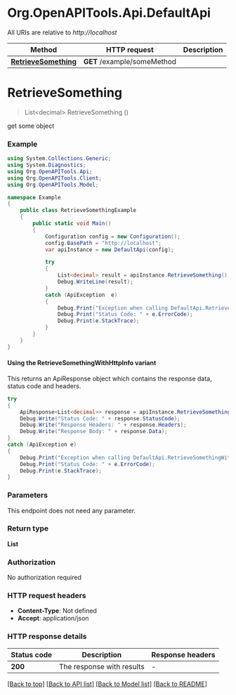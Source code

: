 # Org.OpenAPITools.Api.DefaultApi

All URIs are relative to *http://localhost*

| Method | HTTP request | Description |
|--------|--------------|-------------|
| [**RetrieveSomething**](DefaultApi.md#retrievesomething) | **GET** /example/someMethod |  |

<a id="retrievesomething"></a>
# **RetrieveSomething**
> List&lt;decimal&gt; RetrieveSomething ()



get some object

### Example
```csharp
using System.Collections.Generic;
using System.Diagnostics;
using Org.OpenAPITools.Api;
using Org.OpenAPITools.Client;
using Org.OpenAPITools.Model;

namespace Example
{
    public class RetrieveSomethingExample
    {
        public static void Main()
        {
            Configuration config = new Configuration();
            config.BasePath = "http://localhost";
            var apiInstance = new DefaultApi(config);

            try
            {
                List<decimal> result = apiInstance.RetrieveSomething();
                Debug.WriteLine(result);
            }
            catch (ApiException  e)
            {
                Debug.Print("Exception when calling DefaultApi.RetrieveSomething: " + e.Message);
                Debug.Print("Status Code: " + e.ErrorCode);
                Debug.Print(e.StackTrace);
            }
        }
    }
}
```

#### Using the RetrieveSomethingWithHttpInfo variant
This returns an ApiResponse object which contains the response data, status code and headers.

```csharp
try
{
    ApiResponse<List<decimal>> response = apiInstance.RetrieveSomethingWithHttpInfo();
    Debug.Write("Status Code: " + response.StatusCode);
    Debug.Write("Response Headers: " + response.Headers);
    Debug.Write("Response Body: " + response.Data);
}
catch (ApiException e)
{
    Debug.Print("Exception when calling DefaultApi.RetrieveSomethingWithHttpInfo: " + e.Message);
    Debug.Print("Status Code: " + e.ErrorCode);
    Debug.Print(e.StackTrace);
}
```

### Parameters
This endpoint does not need any parameter.
### Return type

**List<decimal>**

### Authorization

No authorization required

### HTTP request headers

 - **Content-Type**: Not defined
 - **Accept**: application/json


### HTTP response details
| Status code | Description | Response headers |
|-------------|-------------|------------------|
| **200** | The response with results |  -  |

[[Back to top]](#) [[Back to API list]](../../README.md#documentation-for-api-endpoints) [[Back to Model list]](../../README.md#documentation-for-models) [[Back to README]](../../README.md)

